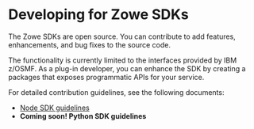 # Developing for Zowe SDKs

The Zowe SDKs are open source. You can contribute to add features, enhancements, and bug fixes to the source code.

The functionality is currently limited to the interfaces provided by IBM z/OSMF. As a plug-in developer, you can enhance the SDK by creating a packages that exposes programmatic APIs for your service.

For detailed contribution guidelines, see the following documents:
- [Node SDK guidelines](https://github.com/zowe/zowe-cli/blob/lerna/docs/SDKGuidelines.md)
- **Coming soon! Python SDK guidelines**
